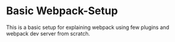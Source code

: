 # Basic Webpack-Setup

This is a basic setup for explaining webpack using few plugins and webpack dev server from scratch.
